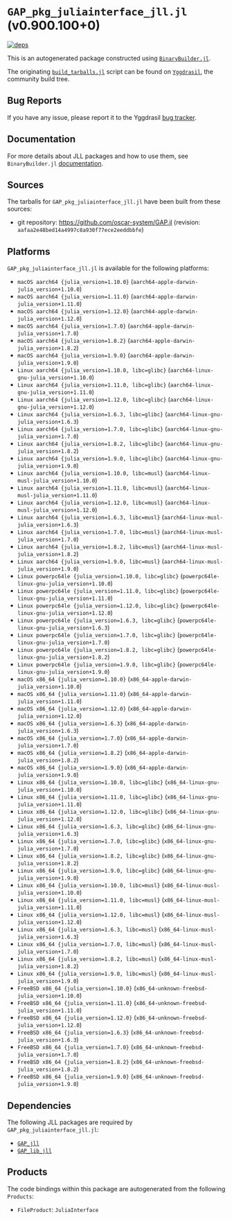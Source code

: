 # `GAP_pkg_juliainterface_jll.jl` (v0.900.100+0)

[![deps](https://juliahub.com/docs/GAP_pkg_juliainterface_jll/deps.svg)](https://juliahub.com/ui/Packages/General/GAP_pkg_juliainterface_jll/)

This is an autogenerated package constructed using [`BinaryBuilder.jl`](https://github.com/JuliaPackaging/BinaryBuilder.jl).

The originating [`build_tarballs.jl`](https://github.com/JuliaPackaging/Yggdrasil/blob/3876022b87b167b5a45e625f9ad8c3896eb68357/G/GAP_pkg/GAP_pkg_juliainterface/build_tarballs.jl) script can be found on [`Yggdrasil`](https://github.com/JuliaPackaging/Yggdrasil/), the community build tree.

## Bug Reports

If you have any issue, please report it to the Yggdrasil [bug tracker](https://github.com/JuliaPackaging/Yggdrasil/issues).

## Documentation

For more details about JLL packages and how to use them, see `BinaryBuilder.jl` [documentation](https://docs.binarybuilder.org/stable/jll/).

## Sources

The tarballs for `GAP_pkg_juliainterface_jll.jl` have been built from these sources:

* git repository: https://github.com/oscar-system/GAP.jl (revision: `aafaa2e48bed14a4997c8a930f77ece2eeddbbfe`)

## Platforms

`GAP_pkg_juliainterface_jll.jl` is available for the following platforms:

* `macOS aarch64 {julia_version=1.10.0}` (`aarch64-apple-darwin-julia_version+1.10.0`)
* `macOS aarch64 {julia_version=1.11.0}` (`aarch64-apple-darwin-julia_version+1.11.0`)
* `macOS aarch64 {julia_version=1.12.0}` (`aarch64-apple-darwin-julia_version+1.12.0`)
* `macOS aarch64 {julia_version=1.7.0}` (`aarch64-apple-darwin-julia_version+1.7.0`)
* `macOS aarch64 {julia_version=1.8.2}` (`aarch64-apple-darwin-julia_version+1.8.2`)
* `macOS aarch64 {julia_version=1.9.0}` (`aarch64-apple-darwin-julia_version+1.9.0`)
* `Linux aarch64 {julia_version=1.10.0, libc=glibc}` (`aarch64-linux-gnu-julia_version+1.10.0`)
* `Linux aarch64 {julia_version=1.11.0, libc=glibc}` (`aarch64-linux-gnu-julia_version+1.11.0`)
* `Linux aarch64 {julia_version=1.12.0, libc=glibc}` (`aarch64-linux-gnu-julia_version+1.12.0`)
* `Linux aarch64 {julia_version=1.6.3, libc=glibc}` (`aarch64-linux-gnu-julia_version+1.6.3`)
* `Linux aarch64 {julia_version=1.7.0, libc=glibc}` (`aarch64-linux-gnu-julia_version+1.7.0`)
* `Linux aarch64 {julia_version=1.8.2, libc=glibc}` (`aarch64-linux-gnu-julia_version+1.8.2`)
* `Linux aarch64 {julia_version=1.9.0, libc=glibc}` (`aarch64-linux-gnu-julia_version+1.9.0`)
* `Linux aarch64 {julia_version=1.10.0, libc=musl}` (`aarch64-linux-musl-julia_version+1.10.0`)
* `Linux aarch64 {julia_version=1.11.0, libc=musl}` (`aarch64-linux-musl-julia_version+1.11.0`)
* `Linux aarch64 {julia_version=1.12.0, libc=musl}` (`aarch64-linux-musl-julia_version+1.12.0`)
* `Linux aarch64 {julia_version=1.6.3, libc=musl}` (`aarch64-linux-musl-julia_version+1.6.3`)
* `Linux aarch64 {julia_version=1.7.0, libc=musl}` (`aarch64-linux-musl-julia_version+1.7.0`)
* `Linux aarch64 {julia_version=1.8.2, libc=musl}` (`aarch64-linux-musl-julia_version+1.8.2`)
* `Linux aarch64 {julia_version=1.9.0, libc=musl}` (`aarch64-linux-musl-julia_version+1.9.0`)
* `Linux powerpc64le {julia_version=1.10.0, libc=glibc}` (`powerpc64le-linux-gnu-julia_version+1.10.0`)
* `Linux powerpc64le {julia_version=1.11.0, libc=glibc}` (`powerpc64le-linux-gnu-julia_version+1.11.0`)
* `Linux powerpc64le {julia_version=1.12.0, libc=glibc}` (`powerpc64le-linux-gnu-julia_version+1.12.0`)
* `Linux powerpc64le {julia_version=1.6.3, libc=glibc}` (`powerpc64le-linux-gnu-julia_version+1.6.3`)
* `Linux powerpc64le {julia_version=1.7.0, libc=glibc}` (`powerpc64le-linux-gnu-julia_version+1.7.0`)
* `Linux powerpc64le {julia_version=1.8.2, libc=glibc}` (`powerpc64le-linux-gnu-julia_version+1.8.2`)
* `Linux powerpc64le {julia_version=1.9.0, libc=glibc}` (`powerpc64le-linux-gnu-julia_version+1.9.0`)
* `macOS x86_64 {julia_version=1.10.0}` (`x86_64-apple-darwin-julia_version+1.10.0`)
* `macOS x86_64 {julia_version=1.11.0}` (`x86_64-apple-darwin-julia_version+1.11.0`)
* `macOS x86_64 {julia_version=1.12.0}` (`x86_64-apple-darwin-julia_version+1.12.0`)
* `macOS x86_64 {julia_version=1.6.3}` (`x86_64-apple-darwin-julia_version+1.6.3`)
* `macOS x86_64 {julia_version=1.7.0}` (`x86_64-apple-darwin-julia_version+1.7.0`)
* `macOS x86_64 {julia_version=1.8.2}` (`x86_64-apple-darwin-julia_version+1.8.2`)
* `macOS x86_64 {julia_version=1.9.0}` (`x86_64-apple-darwin-julia_version+1.9.0`)
* `Linux x86_64 {julia_version=1.10.0, libc=glibc}` (`x86_64-linux-gnu-julia_version+1.10.0`)
* `Linux x86_64 {julia_version=1.11.0, libc=glibc}` (`x86_64-linux-gnu-julia_version+1.11.0`)
* `Linux x86_64 {julia_version=1.12.0, libc=glibc}` (`x86_64-linux-gnu-julia_version+1.12.0`)
* `Linux x86_64 {julia_version=1.6.3, libc=glibc}` (`x86_64-linux-gnu-julia_version+1.6.3`)
* `Linux x86_64 {julia_version=1.7.0, libc=glibc}` (`x86_64-linux-gnu-julia_version+1.7.0`)
* `Linux x86_64 {julia_version=1.8.2, libc=glibc}` (`x86_64-linux-gnu-julia_version+1.8.2`)
* `Linux x86_64 {julia_version=1.9.0, libc=glibc}` (`x86_64-linux-gnu-julia_version+1.9.0`)
* `Linux x86_64 {julia_version=1.10.0, libc=musl}` (`x86_64-linux-musl-julia_version+1.10.0`)
* `Linux x86_64 {julia_version=1.11.0, libc=musl}` (`x86_64-linux-musl-julia_version+1.11.0`)
* `Linux x86_64 {julia_version=1.12.0, libc=musl}` (`x86_64-linux-musl-julia_version+1.12.0`)
* `Linux x86_64 {julia_version=1.6.3, libc=musl}` (`x86_64-linux-musl-julia_version+1.6.3`)
* `Linux x86_64 {julia_version=1.7.0, libc=musl}` (`x86_64-linux-musl-julia_version+1.7.0`)
* `Linux x86_64 {julia_version=1.8.2, libc=musl}` (`x86_64-linux-musl-julia_version+1.8.2`)
* `Linux x86_64 {julia_version=1.9.0, libc=musl}` (`x86_64-linux-musl-julia_version+1.9.0`)
* `FreeBSD x86_64 {julia_version=1.10.0}` (`x86_64-unknown-freebsd-julia_version+1.10.0`)
* `FreeBSD x86_64 {julia_version=1.11.0}` (`x86_64-unknown-freebsd-julia_version+1.11.0`)
* `FreeBSD x86_64 {julia_version=1.12.0}` (`x86_64-unknown-freebsd-julia_version+1.12.0`)
* `FreeBSD x86_64 {julia_version=1.6.3}` (`x86_64-unknown-freebsd-julia_version+1.6.3`)
* `FreeBSD x86_64 {julia_version=1.7.0}` (`x86_64-unknown-freebsd-julia_version+1.7.0`)
* `FreeBSD x86_64 {julia_version=1.8.2}` (`x86_64-unknown-freebsd-julia_version+1.8.2`)
* `FreeBSD x86_64 {julia_version=1.9.0}` (`x86_64-unknown-freebsd-julia_version+1.9.0`)

## Dependencies

The following JLL packages are required by `GAP_pkg_juliainterface_jll.jl`:

* [`GAP_jll`](https://github.com/JuliaBinaryWrappers/GAP_jll.jl)
* [`GAP_lib_jll`](https://github.com/JuliaBinaryWrappers/GAP_lib_jll.jl)

## Products

The code bindings within this package are autogenerated from the following `Products`:

* `FileProduct`: `JuliaInterface`
